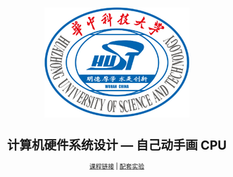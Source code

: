 <br>

<p align="center">
<img src="./0.资源汇总/HUST.png" alt="logo" height="250"/>
</p>

<h1 align="center">
计算机硬件系统设计 — 自己动手画 CPU
</h1>

<p align="center">
  <a href="https://www.icourse163.org/course/HUST-1205809816">课程链接</a> |
  <a href="https://www.educoder.net/paths/hvbz6g9i">配套实验</a>
</p>
